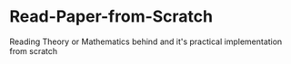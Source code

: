 # Read-Paper-from-Scratch
Reading Theory or Mathematics behind and it's practical implementation from scratch
